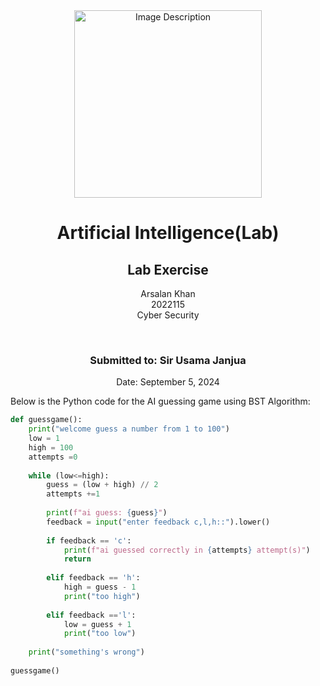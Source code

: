 <!-- Centered content -->
<div align="center">
  <!-- Image -->
  <img src="https://github.com/user-attachments/assets/aa697654-16be-4b74-9d79-e035dc95833d" alt="Image Description" width="300px">
  
  <!-- Title and Information -->
  <h1>Artificial Intelligence(Lab)</h1>
  <h2>Lab Exercise</h2>
  <p>Arsalan Khan<br>2022115<br>Cyber Security</p>
  <br>
  <h3>Submitted to: Sir Usama Janjua</h3>
  <p>Date: September 5, 2024</p>
</div>

<!--  code -->
Below is the Python code for the AI guessing game using BST Algorithm:

```python
def guessgame():
    print("welcome guess a number from 1 to 100")
    low = 1
    high = 100
    attempts =0
    
    while (low<=high):
        guess = (low + high) // 2
        attempts +=1
        
        print(f"ai guess: {guess}")
        feedback = input("enter feedback c,l,h::").lower()
        
        if feedback == 'c':
            print(f"ai guessed correctly in {attempts} attempt(s)")
            return
    
        elif feedback == 'h':
            high = guess - 1
            print("too high")
        
        elif feedback =='l':
            low = guess + 1
            print("too low")
        
    print("something's wrong")
    
guessgame()
